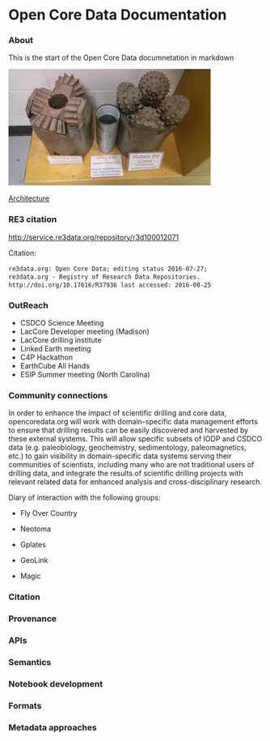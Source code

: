# Open Core Data Documentation 

### About


This is the start of the Open Core Data documnetation in markdown


![](./Images/bit_Small.jpg)

[Architecture](./Architecture.md)


### RE3 citation

http://service.re3data.org/repository/r3d100012071 

Citation:

```
re3data.org: Open Core Data; editing status 2016-07-27; 
re3data.org - Registry of Research Data Repositories. 
http://doi.org/10.17616/R37936 last accessed: 2016-08-25
```


### OutReach

* CSDCO Science Meeting
* LacCore Developer meeting (Madison) 
* LacCore drilling institute
* Linked Earth meeting
* C4P Hackathon
* EarthCube All Hands
* ESIP Summer meeting (North Carolina)

### Community connections

In order to enhance the impact of scientific drilling and core data, opencoredata.org will work with domain-specific data management efforts to ensure that drilling results can be easily discovered and harvested by these external systems. This will allow specific subsets of IODP and CSDCO data (e.g. paleobiology, geochemistry, sedimentology, paleomagnetics, etc.) to gain visibility in domain-specific data systems serving their communities of scientists, including many who are not traditional users of drilling data, and integrate the results of scientific drilling projects with relevant related data for enhanced analysis and cross-disciplinary research.

Diary of interaction with the following groups:

* Fly Over Country

* Neotoma

* Gplates

* GeoLink

* Magic


### Citation

### Provenance 

### APIs

### Semantics

### Notebook development

### Formats

### Metadata approaches

